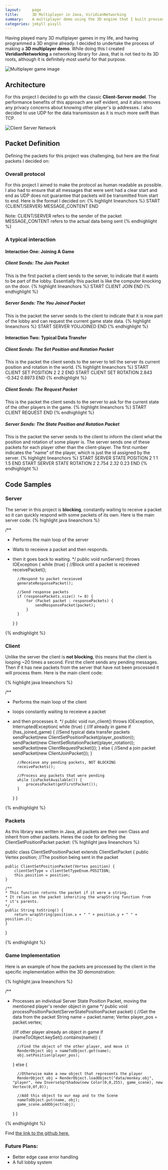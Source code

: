 ```yaml
---
layout:     page
title:      3D Multiplayer in Java, ViridianNetworking
summary:    A multiplayer demo using the 3D engine that I built previously
categories: jekyll pixyll
---
```


Having played many 3D multiplayer games in my life, and having programmed a 3D engine already.
I decided to undertake the process of making a __3D multiplayer demo__. While doing this I created __VeridianNetworking__
a networking library for Java, that is not tied to its 3D roots, although it is definitely most useful
for that purpose.

![Multiplayer game image](/images/multiplayer-demo.png)


## Architecture

For this project I decided to go with the classic __Client-Server model__. 
The performance benefits of this approach are self evident, and it also removes any 
privacy concerns about knowing other player's ip addresses. I also decided to use UDP 
for the data transmission as it is much more swift than TCP.

![Client Server Network](/images/client-server-network.png)

## Packet Definition
Defining the packets for this project was challenging, but here are the final packets I decided on:

### Overall protocol
For this project I aimed to make the protocol as human readable as possible. I also had to ensure that
all messages that were sent had a clear start and end as UDP does not guarantee that packets
will be transmitted from start to end. Here is the format I decided on:
{% highlight  lineanchors %}
START {CLIENT/SERVER} MESSAGE_CONTENT END

Note: 
CLIENT/SERVER refers to the sender of the packet
MESSAGE_CONTENT refers to the actual data being sent
{% endhighlight %}

### A typical interaction
####      Interaction One: Joining A Game
##### Client Sends: The Join Packet
This is the first packet a client sends to the server, to indicate that it wants 
to be part of the lobby. Essentially this packet is like the computer knocking on the door.
{% highlight  lineanchors %}
START CLIENT JOIN END
{% endhighlight %}
##### Server Sends: The You Joined Packet
This is the packet the server sends to the client to indicate that
it is now part of the lobby and can request the current game state data.
{% highlight  lineanchors %}
START SERVER YOUJOINED END
{% endhighlight %}




####      Interaction Two: Typical Data Transfer
##### Client Sends: The Set Position and Rotation Packet
This is the packet the client sends to the server to tell the server its current
position and rotation in the world. 
{% highlight  lineanchors %}
START CLIENT SET POSITION 2 2 2 END
START CLIENT SET ROTATION 2.843 -0.342 0.8973 END
{% endhighlight %}
##### Client Sends: The Request Packet
This is the packet the client sends to the server to ask for the current state of the other players
in the game.
{% highlight  lineanchors %}
START CLIENT REQUEST END
{% endhighlight %}
  
##### Server Sends: The State Position and Rotation Packet
This is the packet the server sends to the client to inform the client what the position and rotation of some player is.
The server sends one of these packets for each player other than the client-player. The first number indicates
the "name" of the player, which is just the id assigned by the server.
{% highlight  lineanchors %}
START SERVER STATE POSITION 2 1 1 1.5 END
START SERVER STATE ROTATION 2 2.754 2.32 0.23 END
{% endhighlight %}

## Code Samples 
### Server
The server in this project is __blocking__, constantly waiting to receive a 
packet so it can quickly respond with some packets of its own. 
Here is the main server code:
{% highlight java lineanchors %}

/**
* Performs the main loop of the server 
* Waits to receieve a packet and then responds.
* then it goes back to waiting.
*/
public void runServer() throws IOException {
    while (true) {
        //Block until a packet is receieved
        receivePacket();

        //Respond to packet receieved
        generateResponsePacket();

        //Send response packets
        if (responsePackets.size() != 0) {
            for (Packet packet : responsePackets) {
                sendResponsePacket(packet);
            }
        }
    }
}

{% endhighlight %}

### Client

Unlike the server the client is __not blocking__, this means
that the client is looping ~20 times a second. First the 
client sends any pending messages. Then if it has 
new packets from the server that have not been processed it will process them.
Here is the main client code:

{% highlight java lineanchors %}

/**
* Performs the main loop of the client 
* loops constantly waiting to receieve a packet 
* and then processes it.
*/
public void run_client() throws IOException, InterruptedException{
    while (true) {
        //If already in game
        if (has_joined_game) {
            //Send typical data transfer packets
            sendPacket(new ClientSetPositionPacket(player_position));
            sendPacket(new ClientSetRotationPacket(player_rotation));
            sendPacket(new ClientRequestPacket());
        } else {
            //Send a join packet
            sendPacket(new ClientJoinPacket());
        }
        
        //Receieve any pending packets, NOT BLOCKING
        receivePackets();

        //Process any packets that were pending
        while (isPacketAvailable()) {
            processPacket(getFirstPacket());
        }

    }
}

{% endhighlight %}

### Packets
As this library was written in Java, all packets are their own Class and inherit from other packets. 
Heres the code for defining the ClientSetPositionPacket packet: 
{% highlight java lineanchors %}

public class ClientSetPositionPacket extends ClientSetPacket {
    public Vertex position; //The position being sent in the packet

    public ClientSetPositionPacket(Vertex position) {
        clientSetType = clientSetTypeEnum.POSITION;
        this.position = position;
    }

    /**
    * This function returns the packet if it were a string.
    * It relies on the packet inheriting the wrapString function from
    * it's parents.
    */
    public String toString() {
        return wrapString(position.x + " " + position.y + " " + position.z);
    }
}

{% endhighlight %}

### Game Implementation
Here is an example of how the packets are processed by the client
 in the specific implementation within the 3D demonstration:

{% highlight java lineanchors %}

/**
* Processes an individual Server State Position Packet, moving the mentioned player's render object in game
*/
public void processPositionPacket(ServerStatePositionPacket packet) {
    //Get the data from the packet
    String name = packet.name;
    Vertex player_pos = packet.vertex;

    //If other player already an object in game
    if (nameToObject.keySet().contains(name)) {

        //Find the object of the other player, and move it
        RenderObject obj = nameToObject.get(name);  
        obj.setPosition(player_pos);

    } else {

        //Otherwise make a new object that represents the player
        RenderObject obj = RenderObject.loadObject("data/monkey.obj", "player", new InverseSqrShadow(new Color(0,0,255), game_scene), new Vertex(0,0f,0));

        //Add this object to our map and to the Scene
        nameToObject.put(name, obj);
        game_scene.addObject(obj);

    }
}

{% endhighlight %}

Find [the link to the github here.](https://github.com/jc10101010/ViridianNetworking)

### Future Plans: 
  * Better edge case error handling
  * A full lobby system
